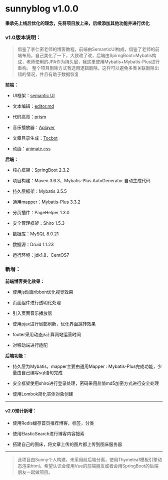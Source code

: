 # sunnyblog v1.0.0
**秉承先上线后优化的理念，先将项目放上来，后续添加其他功能并进行优化**

### v1.0版本说明：

> 借鉴了李仁密老师的博客教程，前端由SemanticUI构成，借鉴了老师的前端布局，自己美化了一下，大致改了改，后端由SpirngBoot+Mybatis构成，老师使用的JPA作为持久层，我这里使用Mybatis+Mybatis-Plus进行重构。
整个项目删除方式我选用逻辑删除，这样可以避免多表关联删除出错的情况，并且有助于数据恢复

**前端：**
- UI框架：[semantic UI][1]

- 文本编辑：[editor.md][2]

- 代码高亮：[prism][3]

- 音乐播放器：[Aplayer][4]

- 文章目录生成：[Tocbot][5]

- 动画：[animate.css][6]

**后端：**

- 核心框架：SpringBoot 2.3.2

- 项目构建：Maven 3.6.3、Mybatis-Plus AutoGenerator 自动生成代码

- 持久层框架：Mybatis 3.5.5

- 通用mapper：Mybatis-Plus 3.3.2

- 分页插件：PageHelper 1.3.0

- 安全管理框架：Shiro 1.5.3

- 数据库：MySQL 8.0.21

- 数据源：Druid 1.1.23

- 运行环境：jdk1.8、CentOS7


### 新增：

**前端博客美化效果：**

- 使用js动画ribbon优化视觉效果

- 页面组件进行透明化处理

- 引入页面音乐播放器

- 使用pjax进行局部刷新，优化界面跳转效果

- footer采用动态js计算网站运营时间

- 对移动端进行适配


**后端功能：**
- 持久层为Mybatis，mapper主要由通用Mapper : Mybatis-Plus完成功能，少量由自己编写sql语句完成

- 安全框架使用shiro进行登录处理，密码采用盐值md5加密方式进行安全处理

- 使用Lombok简化实体对象创建


------------

#### v2.0预计新增：

- 使用Redis缓存首页推荐博客，标签，分类

- 使用ElasticSearch进行博客内容搜索

- 搭建自己的图床，将文章上传的图片都上传到图床服务器


------------

>  此项目由Sunny个人构建，未采用前后端分离，使用Thymeleaf模板引擎动态渲染html。希望认识会使用Vue的前端朋友或者会用SpringBoot的后端朋友一起做项目。






[1]: https://semantic-ui.com/ "semantic UI"
[2]: http://www.mdeditor.com/ "editor.md"
[3]: https://prismjs.com/ "prism"
[4]: https://aplayer.js.org/#/ "Aplayer"
[5]: https://tscanlin.github.io/tocbot/ "Tocbot"
[6]: https://animate.style/ "animate.css"
